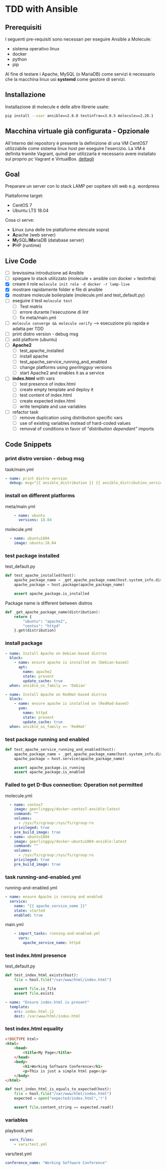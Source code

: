 TDD with Ansible
===

## Prerequisiti
I seguenti pre-requisiti sono necessari per eseguire Ansible a Molecule:
- sistema operativo linux
- docker
- python
- pip

Al fine di testare i Apache, MySQL (o MariaDB) come servizi è necessario che la macchina linux usi **systemd** come gestore di servizi.

## Installazione
Installazione di molecule e delle altre librerie usate:
```bash
pip install --user ansible==2.8.0 testinfra==3.0.5 molecule==2.20.1
```

## Macchina virtuale già configurata - Opzionale
All'interno del repository è presente la definizione di una VM CentOS7 utilizzabile come sistema linux host per eseguire l'esercizio.
La VM è definita tramite Vagrant, quindi per utilizzarla è necessario avere installato sul proprio pc Vagrant e VirtualBox.
[dettagli](./vagrant/README.md)

## Goal
Preparare un server con lo stack LAMP per ospitare siti web e.g. wordpress

Piattaforme target:
- CentOS 7
- Ubuntu LTS 18.04

Cosa ci serve:
- **L**inux (una delle tre piattaforme elencate sopra)
- **A**pache (web server)
- **M**ySQL/**M**ariaDB (database server)
- **P**HP (runtime)

## Live Code
- [ ] brevissima introduzione ad Ansible
- [ ] spiegare lo stack utilizzato (molecule + ansible con docker + testinfra)
- [x] creare il role `molecule init role -d docker -r lamp-live`
- [x] mostrare rapidamente folder e file di ansible
- [x] mostrare molecule boilerplate (molecule.yml and test_default.py)
- [ ] eseguire il test `molecule test`
  - [ ] Test matrix
  - [ ] errore durante l'esecuzione di _lint_
  - [ ] fix meta/main.yml
- [ ] `molecule converge && molecule verify` --> esecuzione più rapida e adatta per TDD
- [ ] print distro version - debug msg
- [ ] add platform (ubuntu)
- [ ] **Apache2**
  - [ ] test_apache_installed
  - [ ] install apache
  - [ ] test_apache_service_running_and_enabled
  - [ ] change platforms using _geerlingguy_ versions
  - [ ] start Apache2 and enables it as a service
- [ ] **index.html** with vars
  - [ ] test presence of index.html
  - [ ] create empty template and deploy it
  - [ ] test content of index.html
  - [ ] create expected index.html
  - [ ] write template and use variables
- [ ] refactor task
  - [ ] remove duplication using distribution specific vars
  - [ ] use of existing variables instead of hard-coded values
  - [ ] removal of conditions in favor of _"distribution dependant"_ imports

## Code Snippets
### print distro version - debug msg
task/main.yml
```yaml
- name: print distro version
  debug: msg="{{ ansible_distribution }} {{ ansible_distribution_version }}"
```

### install on different platforms
meta/main.yml
```yaml
    - name: ubuntu
      versions: 18.04
```
molecule.yml
```yaml
  - name: ubuntu1804
    image: ubuntu:18.04
```

### test package installed
test_default.py
```python
def test_apache_installed(host):
    apache_package_name = _get_apache_package_name(host.system_info.distribution)
    apache_package = host.package(apache_package_name)

    assert apache_package.is_installed
```
Package name is different between distros
```python
def _get_apache_package_name(distribution):
    return {
        "ubuntu": "apache2",
        "centos": "httpd"
    }.get(distribution)
```

### install package
```yaml
- name: Install Apache on Debian-based distros
  block:
    - name: ensure apache is installed on (Debian-based)
      apt:
        name: apache2
        state: present
        update_cache: true
  when: ansible_os_family == 'Debian'

- name: Install Apache on RedHat-based distros
  block:
    - name: ensure apache is installed on (RedHad-based)
      yum:
        name: httpd
        state: present
        update_cache: true
  when: ansible_os_family == 'RedHat'
```

### test package running and enabled
```python
def test_apache_service_running_and_enabled(host):
    apache_package_name = _get_apache_package_name(host.system_info.distribution)
    apache_package = host.service(apache_package_name)

    assert apache_package.is_running
    assert apache_package.is_enabled
```

### Failed to get D-Bus connection: Operation not permitted
molecule.yml
```yaml
  - name: centos7
    image: geerlingguy/docker-centos7-ansible:latest
    command: ""
    volumes:
      - /sys/fs/cgroup:/sys/fs/cgroup:ro
    privileged: true
    pre_build_image: true
  - name: ubuntu1804
    image: geerlingguy/docker-ubuntu1804-ansible:latest
    command: ""
    volumes:
      - /sys/fs/cgroup:/sys/fs/cgroup:ro
    privileged: true
    pre_build_image: true
```

### task running-and-enabled.yml
running-and-enabled.yml
```yaml
- name: ensure Apache is running and enabled
  service:
    name: "{{ apache_service_name }}"
    state: started
    enabled: true
```
main.yml
```yaml
    - import_tasks: running-and-enabled.yml
      vars:
        apache_service_name: httpd
```

### test index.html presence
test_default.py
```python
def test_index_html_exists(host):
    file = host.file("/var/www/html/index.html")

    assert file.is_file
    assert file.exists
```

```yaml
- name: "Ensure index.html is present"
  template:
    src: index.html.j2
    dest: /var/www/html/index.html
```

### test index.html equality
```html
<!DOCTYPE html>
<html>
    <head>
        <title>My Page</title>
    </head>
    <body>
        <h1>Working Software Conference</h1>
        <p>This is just a simple html page</p>
    </body>
</html>
```

```python
def test_index_html_is_equals_to_expected(host):
    file = host.file("/var/www/html/index.html")
    expected = open("expected/index.html",'r')

    assert file.content_string == expected.read()
```

### variables
playbook.yml
```yaml
  vars_files:
    - vars/test.yml
```
vars/test.yml
```yaml
conference_name: "Working Software Conference"
```
